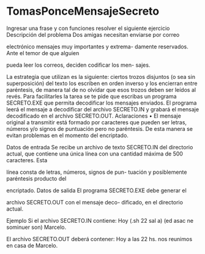 # TomasPonceMensajeSecreto
Ingresar una frase y con funciones resolver el siguiente ejercicio
Descripción del problema
Dos amigas necesitan enviarse por correo

electrónico mensajes muy importantes y extrema-
damente reservados. Ante el temor de que alguien

pueda leer los correos, deciden codificar los men-
sajes.

La estrategia que utilizan es la siguiente:
ciertos trozos disjuntos (o sea sin superposición)
del texto los escriben en orden inverso y los
encierran entre paréntesis, de manera tal de no
olvidar que esos trozos deben ser leídos al revés.
Para facilitarles la tarea se te pide que escribas
un programa SECRETO.EXE que permita
decodificar los mensajes enviados. El programa
leerá el mensaje a decodificar del archivo
SECRETO.IN y grabará el mensaje decodificado
en el archivo SECRETO.OUT.
Aclaraciones
• El mensaje original a transmitir está formado
por caracteres que pueden ser letras, números
y/o signos de puntuación pero no paréntesis.
De esta manera se evitan problemas en el
momento del encriptado.

Datos de entrada
Se recibe un archivo de texto SECRETO.IN
del directorio actual, que contiene una única línea
con una cantidad máxima de 500 caracteres. Esta

línea consta de letras, números, signos de pun-
tuación y posiblemente paréntesis producto del

encriptado.
Datos de salida
El programa SECRETO.EXE debe generar el

archivo SECRETO.OUT con el mensaje deco-
dificado, en el directorio actual.

Ejemplo
Si el archivo SECRETO.IN contiene:
Hoy (.sh 22 sal a) (ed asac ne sominuer son) Marcelo.

El archivo SECRETO.OUT deberá contener:
Hoy a las 22 hs. nos reunimos en casa de Marcelo.
